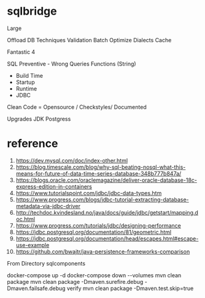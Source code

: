 # sqlbridge

Large

Offload DB Techniques
Validation
Batch
Optimize Dialects
Cache

Fantastic 4

SQL
Preventive - Wrong Queries
Functions (String)

- Build Time
- Startup
- Runtime
- JDBC

Clean Code
= Opensource / Checkstyles/ Documented

Upgrades
JDK
Postgress

# reference
1. https://dev.mysql.com/doc/index-other.html
2. https://blog.timescale.com/blog/why-sql-beating-nosql-what-this-means-for-future-of-data-time-series-database-348b777b847a/
3. https://blogs.oracle.com/oraclemagazine/deliver-oracle-database-18c-express-edition-in-containers
4. https://www.tutorialspoint.com/jdbc/jdbc-data-types.htm
5. https://www.progress.com/blogs/jdbc-tutorial-extracting-database-metadata-via-jdbc-driver
6. http://techdoc.kvindesland.no/java/docs/guide/jdbc/getstart/mapping.doc.html
7. https://www.progress.com/tutorials/jdbc/designing-performance
8. https://jdbc.postgresql.org/documentation/81/geometric.html
9. https://jdbc.postgresql.org/documentation/head/escapes.html#escape-use-example
10. https://github.com/bwajtr/java-persistence-frameworks-comparison
    
From Directory sqlcomponents

docker-compose up -d
docker-compose down --volumes
mvn clean package
mvn clean package -Dmaven.surefire.debug  -Dmaven.failsafe.debug verify
mvn clean package -Dmaven.test.skip=true